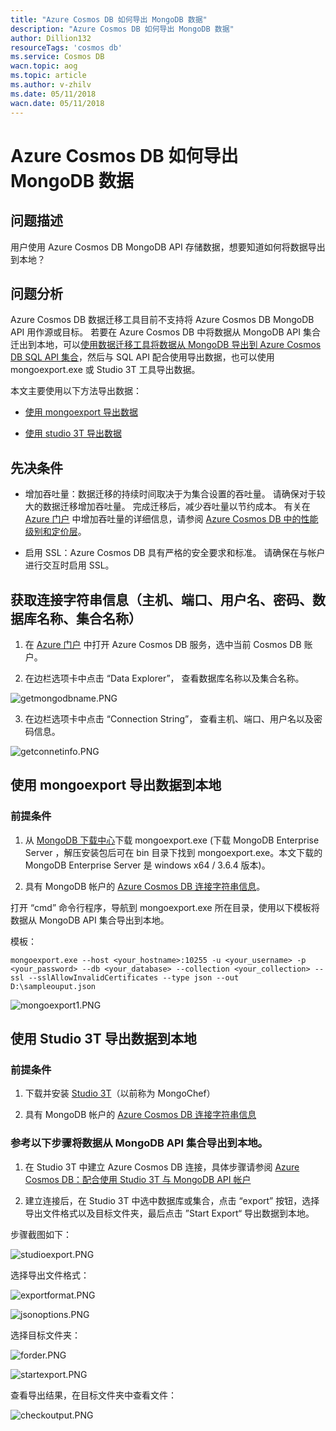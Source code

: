 ```yaml
---
title: "Azure Cosmos DB 如何导出 MongoDB 数据"
description: "Azure Cosmos DB 如何导出 MongoDB 数据"
author: Dillion132
resourceTags: 'cosmos db'
ms.service: Cosmos DB
wacn.topic: aog
ms.topic: article
ms.author: v-zhilv
ms.date: 05/11/2018
wacn.date: 05/11/2018
---
```


# Azure Cosmos DB 如何导出 MongoDB 数据

## 问题描述

用户使用 Azure Cosmos DB MongoDB API 存储数据，想要知道如何将数据导出到本地？

## 问题分析

Azure Cosmos DB 数据迁移工具目前不支持将 Azure Cosmos DB MongoDB API 用作源或目标。 若要在 Azure Cosmos DB 中将数据从 MongoDB API 集合迁出到本地，可以[使用数据迁移工具将数据从 MongoDB 导出到 Azure Cosmos DB SQL API 集合](https://docs.azure.cn/cosmos-db/import-data)，然后与 SQL API 配合使用导出数据，也可以使用 mongoexport.exe 或 Studio 3T 工具导出数据。

本文主要使用以下方法导出数据：

- [使用 mongoexport 导出数据](#mongoexport)

- [使用 studio 3T 导出数据](#studio3t_export)

## 先决条件

* 增加吞吐量：数据迁移的持续时间取决于为集合设置的吞吐量。 请确保对于较大的数据迁移增加吞吐量。 完成迁移后，减少吞吐量以节约成本。 有关在 [Azure 门户](https://portal.cn) 中增加吞吐量的详细信息，请参阅 [Azure Cosmos DB 中的性能级别和定价层](https://docs.azure.cn/cosmos-db/performance-levels)。

* 启用 SSL：Azure Cosmos DB 具有严格的安全要求和标准。 请确保在与帐户进行交互时启用 SSL。 

## 获取连接字符串信息（主机、端口、用户名、密码、数据库名称、集合名称）

1. 在 [Azure 门户](https://portal.cn) 中打开 Azure Cosmos DB 服务，选中当前 Cosmos DB 账户。

2. 在边栏选项卡中点击 “Data Explorer”， 查看数据库名称以及集合名称。

![getmongodbname.PNG](./media/aog-cosmosdb-how-to-export-mongodb-collection/getmongodbname.PNG)

3. 在边栏选项卡中点击 “Connection String”， 查看主机、端口、用户名以及密码信息。

![getconnetinfo.PNG](./media/aog-cosmosdb-how-to-export-mongodb-collection/getconnetinfo.PNG)

## <a id="mongoexport" ></a>使用 mongoexport 导出数据到本地 

### 前提条件

1. 从 [MongoDB 下载中心](https://www.mongodb.com/download-center#enterprise)下载 mongoexport.exe (下载 MongoDB Enterprise Server ，解压安装包后可在 bin 目录下找到 mongoexport.exe。本文下载的 MongoDB Enterprise Server 是 windows x64 / 3.6.4 版本)。

2. 具有 MongoDB 帐户的 [Azure Cosmos DB 连接字符串信息](https://docs.azure.cn/cosmos-db/connect-mongodb-account)。

打开 “cmd” 命令行程序，导航到 mongoexport.exe 所在目录，使用以下模板将数据从 MongoDB API 集合导出到本地。

模板：

```
mongoexport.exe --host <your_hostname>:10255 -u <your_username> -p <your_password> --db <your_database> --collection <your_collection> --ssl --sslAllowInvalidCertificates --type json --out D:\sampleouput.json
```

![mongoexport1.PNG](./media/aog-cosmosdb-how-to-export-mongodb-collection/mongoexport1.PNG)

## <a id="studio3t_export"></a>使用 Studio 3T 导出数据到本地 

### 前提条件

1. 下载并安装 [Studio 3T](https://studio3t.com/)（以前称为 MongoChef）

2. 具有 MongoDB 帐户的 [Azure Cosmos DB 连接字符串信息](https://docs.azure.cn/cosmos-db/connect-mongodb-account)

### 参考以下步骤将数据从 MongoDB API 集合导出到本地。

1. 在 Studio 3T 中建立 Azure Cosmos DB 连接，具体步骤请参阅 [Azure Cosmos DB：配合使用 Studio 3T 与 MongoDB API 帐户](https://docs.azure.cn/cosmos-db/mongodb-mongochef)

2. 建立连接后，在 Studio 3T 中选中数据库或集合，点击 “export” 按钮，选择导出文件格式以及目标文件夹，最后点击 ”Start Export“ 导出数据到本地。

步骤截图如下：

![studioexport.PNG](./media/aog-cosmosdb-how-to-export-mongodb-collection/studioexport.PNG)

选择导出文件格式：

![exportformat.PNG](./media/aog-cosmosdb-how-to-export-mongodb-collection/exportformat.PNG)

![jsonoptions.PNG](./media/aog-cosmosdb-how-to-export-mongodb-collection/jsonoptions.PNG)

选择目标文件夹：

![forder.PNG](./media/aog-cosmosdb-how-to-export-mongodb-collection/forder.PNG)

![startexport.PNG](./media/aog-cosmosdb-how-to-export-mongodb-collection/startexport.PNG)

查看导出结果，在目标文件夹中查看文件：

![checkoutput.PNG](./media/aog-cosmosdb-how-to-export-mongodb-collection/checkoutput.PNG)